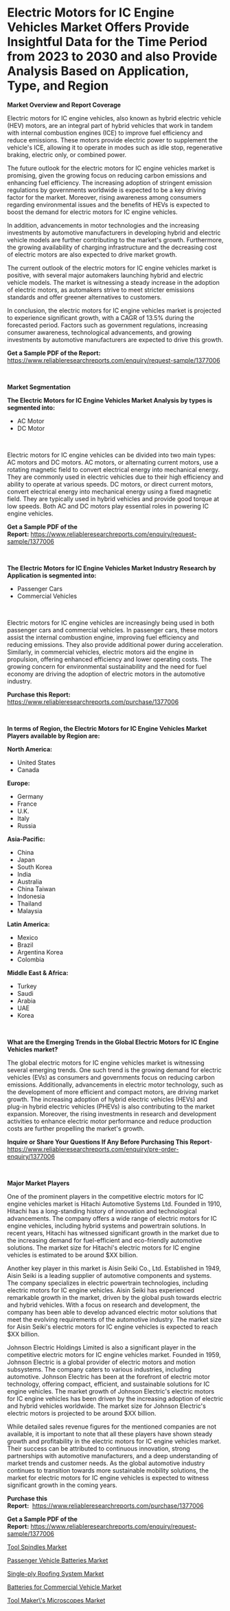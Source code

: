 <p><h1>Electric Motors for IC Engine Vehicles Market Offers Provide Insightful Data for the Time Period from 2023 to 2030 and also Provide Analysis Based on Application, Type, and Region</h1></p><p><strong>Market Overview and Report Coverage</strong></p>
<p><p>Electric motors for IC engine vehicles, also known as hybrid electric vehicle (HEV) motors, are an integral part of hybrid vehicles that work in tandem with internal combustion engines (ICE) to improve fuel efficiency and reduce emissions. These motors provide electric power to supplement the vehicle's ICE, allowing it to operate in modes such as idle stop, regenerative braking, electric only, or combined power.</p><p>The future outlook for the electric motors for IC engine vehicles market is promising, given the growing focus on reducing carbon emissions and enhancing fuel efficiency. The increasing adoption of stringent emission regulations by governments worldwide is expected to be a key driving factor for the market. Moreover, rising awareness among consumers regarding environmental issues and the benefits of HEVs is expected to boost the demand for electric motors for IC engine vehicles.</p><p>In addition, advancements in motor technologies and the increasing investments by automotive manufacturers in developing hybrid and electric vehicle models are further contributing to the market's growth. Furthermore, the growing availability of charging infrastructure and the decreasing cost of electric motors are also expected to drive market growth.</p><p>The current outlook of the electric motors for IC engine vehicles market is positive, with several major automakers launching hybrid and electric vehicle models. The market is witnessing a steady increase in the adoption of electric motors, as automakers strive to meet stricter emissions standards and offer greener alternatives to customers.</p><p>In conclusion, the electric motors for IC engine vehicles market is projected to experience significant growth, with a CAGR of 13.5% during the forecasted period. Factors such as government regulations, increasing consumer awareness, technological advancements, and growing investments by automotive manufacturers are expected to drive this growth.</p></p>
<p><strong>Get a Sample PDF of the Report:</strong> <a href="https://www.reliableresearchreports.com/enquiry/request-sample/1377006">https://www.reliableresearchreports.com/enquiry/request-sample/1377006</a></p>
<p>&nbsp;</p>
<p><strong>Market Segmentation</strong></p>
<p><strong>The Electric Motors for IC Engine Vehicles Market Analysis by types is segmented into:</strong></p>
<p><ul><li>AC Motor</li><li>DC Motor</li></ul></p>
<p>&nbsp;</p>
<p><p>Electric motors for IC engine vehicles can be divided into two main types: AC motors and DC motors. AC motors, or alternating current motors, use a rotating magnetic field to convert electrical energy into mechanical energy. They are commonly used in electric vehicles due to their high efficiency and ability to operate at various speeds. DC motors, or direct current motors, convert electrical energy into mechanical energy using a fixed magnetic field. They are typically used in hybrid vehicles and provide good torque at low speeds. Both AC and DC motors play essential roles in powering IC engine vehicles.</p></p>
<p><strong>Get a Sample PDF of the Report:</strong>&nbsp;<a href="https://www.reliableresearchreports.com/enquiry/request-sample/1377006">https://www.reliableresearchreports.com/enquiry/request-sample/1377006</a></p>
<p>&nbsp;</p>
<p><strong>The Electric Motors for IC Engine Vehicles Market Industry Research by Application is segmented into:</strong></p>
<p><ul><li>Passenger Cars</li><li>Commercial Vehicles</li></ul></p>
<p>&nbsp;</p>
<p><p>Electric motors for IC engine vehicles are increasingly being used in both passenger cars and commercial vehicles. In passenger cars, these motors assist the internal combustion engine, improving fuel efficiency and reducing emissions. They also provide additional power during acceleration. Similarly, in commercial vehicles, electric motors aid the engine in propulsion, offering enhanced efficiency and lower operating costs. The growing concern for environmental sustainability and the need for fuel economy are driving the adoption of electric motors in the automotive industry.</p></p>
<p><strong>Purchase this Report:</strong>&nbsp; <a href="https://www.reliableresearchreports.com/purchase/1377006">https://www.reliableresearchreports.com/purchase/1377006</a></p>
<p>&nbsp;</p>
<p><strong>In terms of Region, the Electric Motors for IC Engine Vehicles Market Players available by Region are:</strong></p>
<p>
    <p> <strong> North America: </strong>
        <ul>
            <li>United States</li>
            <li>Canada</li>
        </ul>
        </p> 
    <p> <strong> Europe: </strong>
        <ul>
            <li>Germany</li>
            <li>France</li>
            <li>U.K.</li>
            <li>Italy</li>
            <li>Russia</li>
        </ul>
        </p> 
    <p> <strong> Asia-Pacific: </strong>
        <ul>
            <li>China</li>
            <li>Japan</li>
            <li>South Korea</li>
            <li>India</li>
            <li>Australia</li>
            <li>China Taiwan</li>
            <li>Indonesia</li>
            <li>Thailand</li>
            <li>Malaysia</li>
        </ul>
        </p> 
    <p> <strong> Latin America: </strong>
        <ul>
            <li>Mexico</li>
            <li>Brazil</li>
            <li>Argentina Korea</li>
            <li>Colombia</li>
        </ul>
        </p> 
    <p> <strong> Middle East & Africa: </strong>
        <ul>
            <li>Turkey</li>
            <li>Saudi</li>
            <li>Arabia</li>
            <li>UAE</li>
            <li>Korea</li>
        </ul>
    </p>
    </p>
<p>&nbsp;</p>
<p><strong>What are the Emerging Trends in the Global Electric Motors for IC Engine Vehicles market?</strong></p>
<p><p>The global electric motors for IC engine vehicles market is witnessing several emerging trends. One such trend is the growing demand for electric vehicles (EVs) as consumers and governments focus on reducing carbon emissions. Additionally, advancements in electric motor technology, such as the development of more efficient and compact motors, are driving market growth. The increasing adoption of hybrid electric vehicles (HEVs) and plug-in hybrid electric vehicles (PHEVs) is also contributing to the market expansion. Moreover, the rising investments in research and development activities to enhance electric motor performance and reduce production costs are further propelling the market's growth.</p></p>
<p><strong>Inquire or Share Your Questions If Any Before Purchasing This Report</strong>- <a href="https://www.reliableresearchreports.com/enquiry/pre-order-enquiry/1377006">https://www.reliableresearchreports.com/enquiry/pre-order-enquiry/1377006</a></p>
<p>&nbsp;</p>
<p><strong>Major Market Players</strong></p>
<p><p>One of the prominent players in the competitive electric motors for IC engine vehicles market is Hitachi Automotive Systems Ltd. Founded in 1910, Hitachi has a long-standing history of innovation and technological advancements. The company offers a wide range of electric motors for IC engine vehicles, including hybrid systems and powertrain solutions. In recent years, Hitachi has witnessed significant growth in the market due to the increasing demand for fuel-efficient and eco-friendly automotive solutions. The market size for Hitachi's electric motors for IC engine vehicles is estimated to be around $XX billion.</p><p>Another key player in this market is Aisin Seiki Co., Ltd. Established in 1949, Aisin Seiki is a leading supplier of automotive components and systems. The company specializes in electric powertrain technologies, including electric motors for IC engine vehicles. Aisin Seiki has experienced remarkable growth in the market, driven by the global push towards electric and hybrid vehicles. With a focus on research and development, the company has been able to develop advanced electric motor solutions that meet the evolving requirements of the automotive industry. The market size for Aisin Seiki's electric motors for IC engine vehicles is expected to reach $XX billion.</p><p>Johnson Electric Holdings Limited is also a significant player in the competitive electric motors for IC engine vehicles market. Founded in 1959, Johnson Electric is a global provider of electric motors and motion subsystems. The company caters to various industries, including automotive. Johnson Electric has been at the forefront of electric motor technology, offering compact, efficient, and sustainable solutions for IC engine vehicles. The market growth of Johnson Electric's electric motors for IC engine vehicles has been driven by the increasing adoption of electric and hybrid vehicles worldwide. The market size for Johnson Electric's electric motors is projected to be around $XX billion.</p><p>While detailed sales revenue figures for the mentioned companies are not available, it is important to note that all these players have shown steady growth and profitability in the electric motors for IC engine vehicles market. Their success can be attributed to continuous innovation, strong partnerships with automotive manufacturers, and a deep understanding of market trends and customer needs. As the global automotive industry continues to transition towards more sustainable mobility solutions, the market for electric motors for IC engine vehicles is expected to witness significant growth in the coming years.</p></p>
<p><strong>Purchase this Report:</strong>&nbsp;&nbsp;<a href="https://www.reliableresearchreports.com/purchase/1377006">https://www.reliableresearchreports.com/purchase/1377006</a></p>
<p></p>
<p><strong>Get a Sample PDF of the Report:</strong>&nbsp;<a href="https://www.reliableresearchreports.com/enquiry/request-sample/1377006">https://www.reliableresearchreports.com/enquiry/request-sample/1377006</a></p>
<p><p><a href="https://github.com/amonskiyk/Market-Research-Report-List-1/blob/main/tool-spindles-market.md">Tool Spindles Market</a></p><p><a href="https://medium.com/@cleogerhold/passenger-vehicle-batteries-market-share-evolution-and-market-growth-trends-2023-2030-a3f1e41aa506">Passenger Vehicle Batteries Market</a></p><p><a href="https://www.linkedin.com/pulse/single-ply-roofing-system-market-size-share-global-analysis-jigve/">Single-ply Roofing System Market</a></p><p><a href="https://medium.com/@efrainhaley/batteries-for-commercial-vehicle-market-outlook-industry-overview-and-forecast-2023-to-2030-bfb9896bd3c9">Batteries for Commercial Vehicle Market</a></p><p><a href="https://github.com/gaydyna/Market-Research-Report-List-1/blob/main/tool-makers-microscopes-market.md">Tool Maker\'s Microscopes Market</a></p></p>